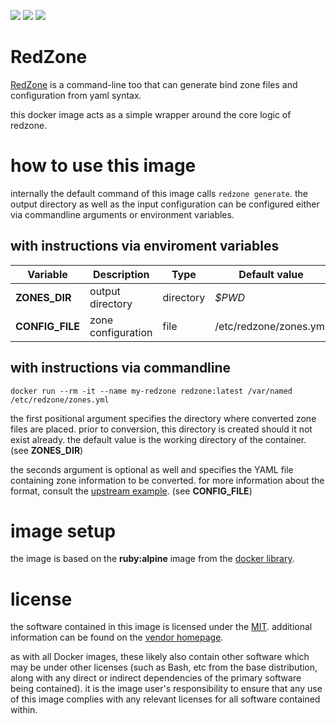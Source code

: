 
[microbadger]: https://microbadger.com/images/uip9av6y/redzone
[docker library]: https://store.docker.com/images/ruby
[MIT]: https://github.com/justenwalker/redzone/blob/master/LICENSE.md
[RedZone]: https://github.com/justenwalker/redzone
[upstream example]: https://github.com/justenwalker/redzone/blob/master/zones.yml.example

[![](https://images.microbadger.com/badges/image/uip9av6y/redzone.svg)][microbadger]
[![](https://images.microbadger.com/badges/version/uip9av6y/redzone.svg)][microbadger]
[![](https://images.microbadger.com/badges/commit/uip9av6y/redzone.svg)][microbadger]

# RedZone

[RedZone][] is a command-line too that can generate bind zone files and configuration from yaml syntax.

this docker image acts as a simple wrapper around the core
logic of redzone.

# how to use this image

internally the default command of this image calls
`redzone generate`. the output directory as well as the
input configuration can be configured either via commandline
arguments or environment variables.

## with instructions via enviroment variables

| Variable | Description | Type | Default value |
| -------- | ----------- | ---- | ------------- |
| **ZONES_DIR** | output directory | directory | *$PWD* |
| **CONFIG_FILE** | zone configuration | file | /etc/redzone/zones.yml |

## with instructions via commandline

`docker run --rm -it --name my-redzone
  redzone:latest
  /var/named /etc/redzone/zones.yml`

the first positional argument specifies the directory where
converted zone files are placed. prior to conversion, this
directory is created should it not exist already. the default
value is the working directory of the container.
(see **ZONES_DIR**)

the seconds argument is optional as well and specifies the
YAML file containing zone information to be converted.
for more information about the format, consult the [upstream
example][].
(see **CONFIG_FILE**)

# image setup

the image is based on the **ruby:alpine** image from
the [docker library][].

# license

the software contained in this image is licensed under the
[MIT][]. additional information can be found on the
[vendor homepage][RedZone].

as with all Docker images, these likely also contain other
software which may be under other licenses (such as Bash, etc
from the base distribution, along with any direct or indirect
dependencies of the primary software being contained).
it is the image user's responsibility to ensure that any use of
this image complies with any relevant licenses for all software
contained within.